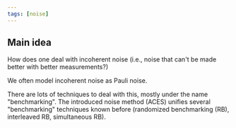 ```yaml
---
tags: [noise]
---
```


## Main idea

How does one deal with incoherent noise (i.e., noise that can't be made better with better measurements?)

We often model incoherent noise as Pauli noise.

There are lots of techniques to deal with this, mostly under the name "benchmarking".
The introduced noise method (ACES) unifies several "benchmarking" techniques known before (randomized benchmarking (RB), interleaved RB, simultaneous
RB).
